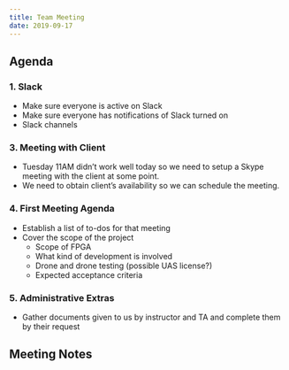 ```yaml
---
title: Team Meeting
date: 2019-09-17
---
```


## Agenda

### 1. Slack

- Make sure everyone is active on Slack
- Make sure everyone has notifications of Slack turned on
- Slack channels 

### 3. Meeting with Client

- Tuesday 11AM didn’t work well today so we need to setup a Skype meeting with the client at some point.
- We need to obtain client’s availability so we can schedule the meeting.

### 4. First Meeting Agenda

- Establish a list of to-dos for that meeting
- Cover the scope of the project
  - Scope of FPGA
  - What kind of development is involved
  - Drone and drone testing (possible UAS license?)
  - Expected acceptance criteria

### 5. Administrative Extras

- Gather documents given to us by instructor and TA and complete them by their request



## Meeting Notes

